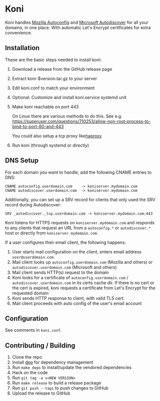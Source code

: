 # Koni

Koni handles [Mozilla Autoconfig](https://developer.mozilla.org/en-US/docs/Mozilla/Thunderbird/Autoconfiguration) and [Microsoft Autodiscover](https://docs.microsoft.com/en-us/exchange/client-developer/exchange-web-services/autodiscover-for-exchange) for all your domains, in one place. With automatic Let's Encrypt certificates for extra convenience.

## Installation

These are the basic steps needed to install koni:

1. Download a release from the GitHub release page
2. Extract koni-$version.tar.gz to your server
3. Edit koni.conf to match your environment
4. Optional: Customize and install koni.service systemd unit
5. Make koni reachable on port 443

   On Linux there are various methods to do this. See e.g. https://superuser.com/questions/710253/allow-non-root-process-to-bind-to-port-80-and-443

   You could also setup a tcp proxy like[haproxy](https://www.haproxy.org/)

6. Run koni (through systemd or directly)

## DNS Setup

For each domain you want to handle, add the following CNAME entries to DNS:

```
CNAME autoconfig.userdomain.com    -> koniserver.mydomain.com
CNAME autodiscover.userdomain.com  -> koniserver.mydomain.com
```

Additionally, you can set up a SRV record for clients that only used the SRV record during Autodiscover:

```
SRV _autodiscover._tcp.userdomain.com -> koniserver.mydomain.com:443
```

Koni listens for HTTPS requests on `koniserver.mydomain.com` and responds to any clients that request an URL from a `autoconfig.*` or `autodiscover.*` host or directly from `koniserver.mydomain.com`.

If a user configures their email client, the following happens:

1. User starts mail configuration on the client, enters email address `user@userdomain.com`.
2. Mail client looks up `autoconfig.userdomain.com` (Mozilla and others) or `autodiscover.userdomain.com` (Microsoft and others)
3. Mail client sends HTTP(s) request to the domain
4. Koni looks for a certificate of `autoconfig.userdomain.com` / `autodiscover.userdomain.com` in its certs cache dir. If there is no cert or the cert is expired, koni requests a certificate from Let's Encrypt for the requested domain
5. Koni sends HTTP response to client, with valid TLS cert.
6. Mail client proceeds with auto config of the user's email account

## Configuration

See comments in `koni.conf`.

## Contributing / Building

1. Clone the repo
2. Install [dep](https://golang.github.io/dep/) for dependency management
3. Run `make deps` to install/update the vendored dependencies
4. Hack on the code
5. Run `git tag -a v<NEW VERSION>`
6. Run `make release` to build a release package
7. Run `git push --tags` to push changes to GitHub
8. Upload the release to GitHub
